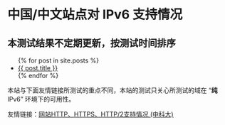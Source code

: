 ---
---

# 中国/中文站点对 IPv6 支持情况

## 本测试结果不定期更新，按测试时间排序

<ul>
  {% for post in site.posts %}
    <li>
      <a href="{{ post.url }}">{{ post.title }}</a>
    </li>
  {% endfor %}
</ul>

本站与下面友情链接所测试的重点不同，本站的测试只关心所测试的域在 “**纯** IPv6” 环境下的可用性。

友情链接：[网站HTTP、HTTPS、HTTP/2支持情况&nbsp;(中科大)](https://ipv6.ustc.edu.cn/)